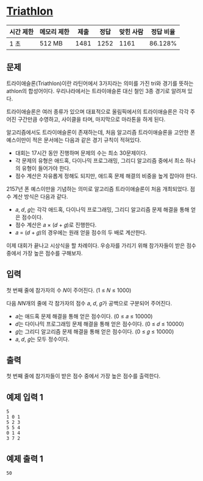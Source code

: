 # [Triathlon](https://www.acmicpc.net/problem/25600)

| 시간 제한 | 메모리 제한 | 제출 | 정답 | 맞힌 사람 | 정답 비율 |
| --- | --- | --- | --- | --- | --- |
| 1 초 | 512 MB | 1481 | 1252 | 1161 | 86.128% |

## 문제

트라이애슬론(Triathlon)이란 라틴어에서 3가지라는 의미를 가진 tri와 경기를 뜻하는 athlon의 합성어이다. 우리나라에서는 트라이애슬론 대신 철인 3종 경기로 알려져 있다.

트라이애슬론은 여러 종류가 있으며 대표적으로 올림픽에서의 트라이애슬론은 각각 주어진 구간만큼 수영하고, 사이클을 타며, 마지막으로 마라톤을 하게 된다.

알고리즘에서도 트라이애슬론이 존재하는데, 처음 알고리즘 트라이애슬론을 고안한 폰 예스이만이 적은 문서에는 다음과 같은 경기 규칙이 적혀있다.

- 대회는 17시간 동안 진행하며 문제의 수는 최소 30문제이다.
- 각 문제의 유형은 애드혹, 다이나믹 프로그래밍, 그리디 알고리즘 중에서 최소 하나의 유형이 들어가야 한다.
- 점수 계산은 자유롭게 정해도 되지만, 애드혹 문제 해결의 비중을 높게 잡아야 한다.

2157년 폰 예스이만을 기념하는 의미로 알고리즘 트라이애슬론이 처음 개최되었다. 점수 계산 방식은 다음과 같다.

- 𝑎, 𝑑, 𝑔는 각각 애드혹, 다이나믹 프로그래밍, 그리디 알고리즘 문제 해결을 통해 얻은 점수이다.
- 점수 계산은 𝑎 × (𝑑 + 𝑔)로 진행한다.
- 𝑎 = (𝑑 + 𝑔)의 경우에는 원래 얻을 점수의 두 배로 계산한다.

이제 대회가 끝나고 시상식을 할 차례이다. 우승자를 가리기 위해 참가자들이 받은 점수 중에서 가장 높은 점수를 구해보자.

## 입력

첫 번째 줄에 참가자의 수 𝑁이 주어진다. (1 ≤ 𝑁 ≤ 1000)

다음 𝑁$N$개의 줄에 각 참가자의 점수 𝑎, 𝑑, 𝑔가 공백으로 구분되어 주어진다.

- 𝑎는 애드혹 문제 해결을 통해 얻은 점수이다. (0 ≤ 𝑎 ≤ 10000)
- 𝑑는 다이나믹 프로그래밍 문제 해결을 통해 얻은 점수이다. (0 ≤ 𝑑 ≤ 10000)
- 𝑔는 그리디 알고리즘 문제 해결을 통해 얻은 점수이다. (0 ≤ 𝑔 ≤ 10000)
- 𝑎, 𝑑, 𝑔는 모두 정수이다.

## 출력

첫 번째 줄에 참가자들이 받은 점수 중에서 가장 높은 점수를 출력한다.

## 예제 입력 1

```
5
1 0 1
5 2 3
5 5 4
0 1 4
3 7 2

```

## 예제 출력 1

```
50
```

